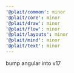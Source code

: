 ```yaml
---
'@plait/common': minor
'@plait/core': minor
'@plait/draw': minor
'@plait/flow': minor
'@plait/layouts': minor
'@plait/mind': minor
'@plait/text': minor
---
```


bump angular into v17
